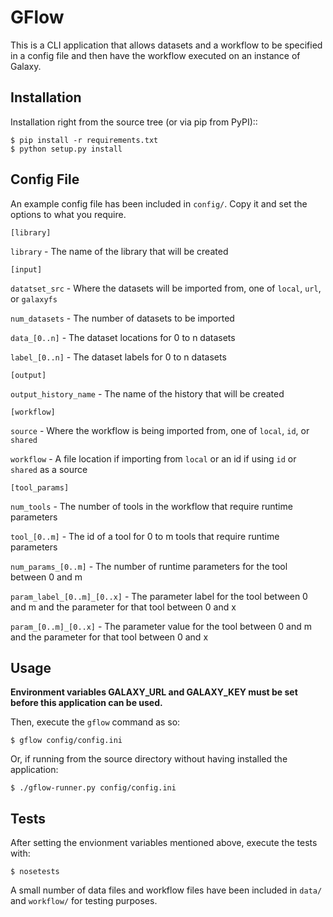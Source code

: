GFlow
========================

This is a CLI application that allows datasets and a workflow to be specified in a config file and then have the workflow executed on an instance of Galaxy.

Installation
------------

Installation right from the source tree (or via pip from PyPI)::

    $ pip install -r requirements.txt
    $ python setup.py install

Config File
-----------

An example config file has been included in ``config/``. Copy it and set the options to what you require.

``[library]``

``library`` - The name of the library that will be created

``[input]``

``datatset_src`` - Where the datasets will be imported from, one of ``local``, ``url``, or ``galaxyfs``

``num_datasets`` - The number of datasets to be imported

``data_[0..n]`` - The dataset locations for 0 to n datasets

``label_[0..n]`` - The dataset labels for 0 to n datasets

``[output]``

``output_history_name`` - The name of the history that will be created

``[workflow]``

``source`` - Where the workflow is being imported from, one of ``local``, ``id``, or ``shared``

``workflow`` - A file location if importing from ``local`` or an id if using ``id`` or ``shared`` as a source

``[tool_params]``

``num_tools`` - The number of tools in the workflow that require runtime parameters

``tool_[0..m]`` - The id of a tool for 0 to m tools that require runtime parameters

``num_params_[0..m]`` - The number of runtime parameters for the tool between 0 and m

``param_label_[0..m]_[0..x]`` - The parameter label for the tool between 0 and m and the parameter for that tool between 0 and x

``param_[0..m]_[0..x]`` - The parameter value for the tool between 0 and m and the parameter for that tool between 0 and x

Usage
-----

**Environment variables GALAXY_URL and GALAXY_KEY must be set before this application can be used.**

Then, execute the ``gflow`` command as so:

    $ gflow config/config.ini

Or, if running from the source directory without having installed the application:

    $ ./gflow-runner.py config/config.ini
    
Tests
-----

After setting the envionment variables mentioned above, execute the tests with:

    $ nosetests
    
A small number of data files and workflow files have been included in ``data/`` and ``workflow/`` for testing purposes.
